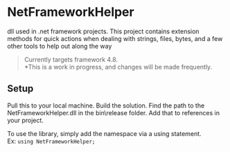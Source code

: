 # NetFrameworkHelper
dll used in .net framework projects.  This project contains extension methods for quick actions when dealing with strings, files, bytes, and a few other tools to help out along the way
>Currently targets framework 4.8.  
*This is a work in progress, and changes will be made frequently.  
## Setup  
Pull this to your local machine.  Build the solution.  Find the path to the NetFrameworkHelper.dll in the bin\release folder.  Add that to references in your project.  
  
To use the library, simply add  the namespace via a using statement.  
    Ex: `using NetFrameworkHelper;`
